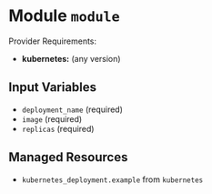 
# Module `module`

Provider Requirements:
* **kubernetes:** (any version)

## Input Variables
* `deployment_name` (required)
* `image` (required)
* `replicas` (required)

## Managed Resources
* `kubernetes_deployment.example` from `kubernetes`

